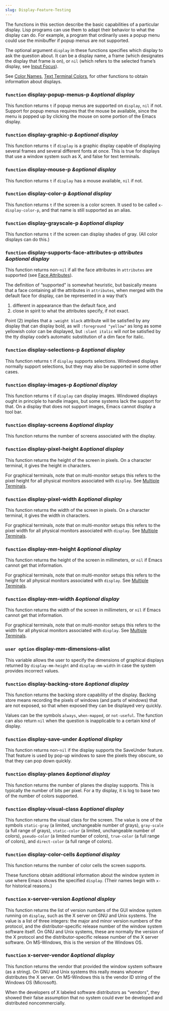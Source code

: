 ```yaml
---
slug: Display-Feature-Testing
---
```


The functions in this section describe the basic capabilities of a particular display. Lisp programs can use them to adapt their behavior to what the display can do. For example, a program that ordinarily uses a popup menu could use the minibuffer if popup menus are not supported.

The optional argument `display` in these functions specifies which display to ask the question about. It can be a display name, a frame (which designates the display that frame is on), or `nil` (which refers to the selected frame’s display, see [Input Focus](/docs/elisp/Input-Focus)).

See [Color Names](/docs/elisp/Color-Names), [Text Terminal Colors](/docs/elisp/Text-Terminal-Colors), for other functions to obtain information about displays.

### <span className="tag function">`function`</span> **display-popup-menus-p** *\&optional display*

This function returns `t` if popup menus are supported on `display`, `nil` if not. Support for popup menus requires that the mouse be available, since the menu is popped up by clicking the mouse on some portion of the Emacs display.

### <span className="tag function">`function`</span> **display-graphic-p** *\&optional display*

This function returns `t` if `display` is a graphic display capable of displaying several frames and several different fonts at once. This is true for displays that use a window system such as X, and false for text terminals.

### <span className="tag function">`function`</span> **display-mouse-p** *\&optional display*

This function returns `t` if `display` has a mouse available, `nil` if not.

### <span className="tag function">`function`</span> **display-color-p** *\&optional display*

This function returns `t` if the screen is a color screen. It used to be called `x-display-color-p`, and that name is still supported as an alias.

### <span className="tag function">`function`</span> **display-grayscale-p** *\&optional display*

This function returns `t` if the screen can display shades of gray. (All color displays can do this.)

### <span className="tag function">`function`</span> **display-supports-face-attributes-p** *attributes \&optional display*

This function returns non-`nil` if all the face attributes in `attributes` are supported (see [Face Attributes](/docs/elisp/Face-Attributes)).

The definition of “supported" is somewhat heuristic, but basically means that a face containing all the attributes in `attributes`, when merged with the default face for display, can be represented in a way that’s

1.  different in appearance than the default face, and
2.  close in spirit to what the attributes specify, if not exact.

Point (2) implies that a `:weight black` attribute will be satisfied by any display that can display bold, as will `:foreground "yellow"` as long as some yellowish color can be displayed, but `:slant italic` will *not* be satisfied by the tty display code’s automatic substitution of a dim face for italic.

### <span className="tag function">`function`</span> **display-selections-p** *\&optional display*

This function returns `t` if `display` supports selections. Windowed displays normally support selections, but they may also be supported in some other cases.

### <span className="tag function">`function`</span> **display-images-p** *\&optional display*

This function returns `t` if `display` can display images. Windowed displays ought in principle to handle images, but some systems lack the support for that. On a display that does not support images, Emacs cannot display a tool bar.

### <span className="tag function">`function`</span> **display-screens** *\&optional display*

This function returns the number of screens associated with the display.

### <span className="tag function">`function`</span> **display-pixel-height** *\&optional display*

This function returns the height of the screen in pixels. On a character terminal, it gives the height in characters.

For graphical terminals, note that on multi-monitor setups this refers to the pixel height for all physical monitors associated with `display`. See [Multiple Terminals](/docs/elisp/Multiple-Terminals).

### <span className="tag function">`function`</span> **display-pixel-width** *\&optional display*

This function returns the width of the screen in pixels. On a character terminal, it gives the width in characters.

For graphical terminals, note that on multi-monitor setups this refers to the pixel width for all physical monitors associated with `display`. See [Multiple Terminals](/docs/elisp/Multiple-Terminals).

### <span className="tag function">`function`</span> **display-mm-height** *\&optional display*

This function returns the height of the screen in millimeters, or `nil` if Emacs cannot get that information.

For graphical terminals, note that on multi-monitor setups this refers to the height for all physical monitors associated with `display`. See [Multiple Terminals](/docs/elisp/Multiple-Terminals).

### <span className="tag function">`function`</span> **display-mm-width** *\&optional display*

This function returns the width of the screen in millimeters, or `nil` if Emacs cannot get that information.

For graphical terminals, note that on multi-monitor setups this refers to the width for all physical monitors associated with `display`. See [Multiple Terminals](/docs/elisp/Multiple-Terminals).

### <span className="tag useroption">`user option`</span> **display-mm-dimensions-alist**

This variable allows the user to specify the dimensions of graphical displays returned by `display-mm-height` and `display-mm-width` in case the system provides incorrect values.

### <span className="tag function">`function`</span> **display-backing-store** *\&optional display*

This function returns the backing store capability of the display. Backing store means recording the pixels of windows (and parts of windows) that are not exposed, so that when exposed they can be displayed very quickly.

Values can be the symbols `always`, `when-mapped`, or `not-useful`. The function can also return `nil` when the question is inapplicable to a certain kind of display.

### <span className="tag function">`function`</span> **display-save-under** *\&optional display*

This function returns non-`nil` if the display supports the SaveUnder feature. That feature is used by pop-up windows to save the pixels they obscure, so that they can pop down quickly.

### <span className="tag function">`function`</span> **display-planes** *\&optional display*

This function returns the number of planes the display supports. This is typically the number of bits per pixel. For a tty display, it is log to base two of the number of colors supported.

### <span className="tag function">`function`</span> **display-visual-class** *\&optional display*

This function returns the visual class for the screen. The value is one of the symbols `static-gray` (a limited, unchangeable number of grays), `gray-scale` (a full range of grays), `static-color` (a limited, unchangeable number of colors), `pseudo-color` (a limited number of colors), `true-color` (a full range of colors), and `direct-color` (a full range of colors).

### <span className="tag function">`function`</span> **display-color-cells** *\&optional display*

This function returns the number of color cells the screen supports.

These functions obtain additional information about the window system in use where Emacs shows the specified `display`. (Their names begin with `x-` for historical reasons.)

### <span className="tag function">`function`</span> **x-server-version** *\&optional display*

This function returns the list of version numbers of the GUI window system running on `display`, such as the X server on GNU and Unix systems. The value is a list of three integers: the major and minor version numbers of the protocol, and the distributor-specific release number of the window system software itself. On GNU and Unix systems, these are normally the version of the X protocol and the distributor-specific release number of the X server software. On MS-Windows, this is the version of the Windows OS.

### <span className="tag function">`function`</span> **x-server-vendor** *\&optional display*

This function returns the vendor that provided the window system software (as a string). On GNU and Unix systems this really means whoever distributes the X server. On MS-Windows this is the vendor ID string of the Windows OS (Microsoft).

When the developers of X labeled software distributors as “vendors", they showed their false assumption that no system could ever be developed and distributed noncommercially.
